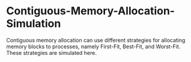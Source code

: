 # Contiguous-Memory-Allocation-Simulation
Contiguous memory allocation can use different strategies for allocating memory blocks to processes, namely First-Fit, Best-Fit, and Worst-Fit. These strategies are simulated here.
